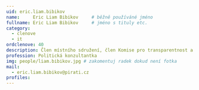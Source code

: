 ```yaml
---
uid: eric.liam.bibikov
name:     Eric Liam Bibikov  	# běžně používáné jméno
fullname: Eric Liam Bibikov  	# jméno s tituly etc.
category:
  - clenove
  - it
ordclenove: 40
description: Člen místního sdružení, člen Komise pro transparentnost a informatiku
profession: Politická konzultantka
img: people/liam.bibikov.jpg # zakomentuj radek dokud není fotka
mail:
  - eric.liam.bibikov@pirati.cz
profiles:
---
```

